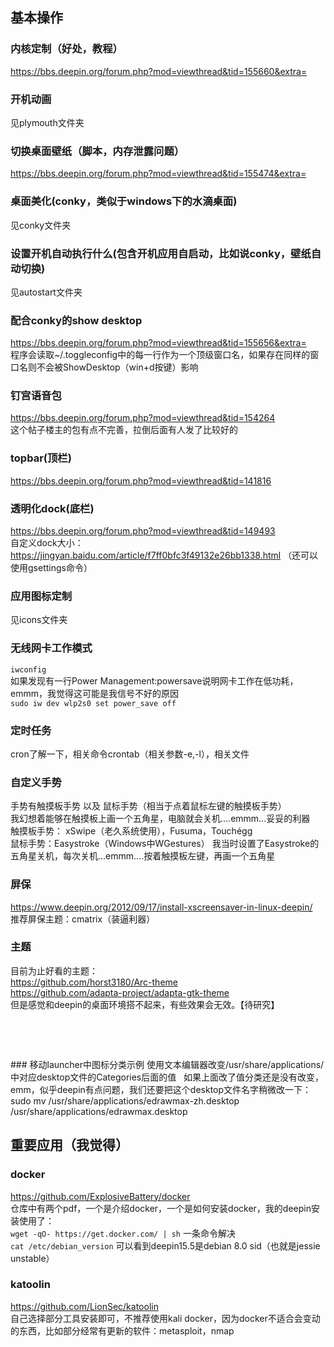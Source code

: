 ## 基本操作
### 内核定制（好处，教程）
https://bbs.deepin.org/forum.php?mod=viewthread&tid=155660&extra=  
### 开机动画
见plymouth文件夹  
### 切换桌面壁纸（脚本，内存泄露问题）
https://bbs.deepin.org/forum.php?mod=viewthread&tid=155474&extra=  
### 桌面美化(conky，类似于windows下的水滴桌面)
见conky文件夹  
### 设置开机自动执行什么(包含开机应用自启动，比如说conky，壁纸自动切换)
见autostart文件夹
### 配合conky的show desktop
https://bbs.deepin.org/forum.php?mod=viewthread&tid=155656&extra=  
程序会读取~/.toggleconfig中的每一行作为一个顶级窗口名，如果存在同样的窗口名则不会被ShowDesktop（win+d按键）影响
### 钉宫语音包
https://bbs.deepin.org/forum.php?mod=viewthread&tid=154264  
这个帖子楼主的包有点不完善，拉倒后面有人发了比较好的
### topbar(顶栏)
https://bbs.deepin.org/forum.php?mod=viewthread&tid=141816
### 透明化dock(底栏)
https://bbs.deepin.org/forum.php?mod=viewthread&tid=149493  
自定义dock大小：
https://jingyan.baidu.com/article/f7ff0bfc3f49132e26bb1338.html （还可以使用gsettings命令）
### 应用图标定制
见icons文件夹
### 无线网卡工作模式
`iwconfig`  
如果发现有一行Power Management:powersave说明网卡工作在低功耗，emmm，我觉得这可能是我信号不好的原因  
`sudo iw dev wlp2s0 set power_save off`  
### 定时任务
cron了解一下，相关命令crontab（相关参数-e,-l），相关文件
### 自定义手势
手势有触摸板手势 以及 鼠标手势（相当于点着鼠标左键的触摸板手势）  
我幻想着能够在触摸板上画一个五角星，电脑就会关机....emmm...妥妥的利器  
触摸板手势： xSwipe（老久系统使用），Fusuma，Touchégg  
鼠标手势：Easystroke（Windows中WGestures）
我当时设置了Easystroke的五角星关机，每次关机...emmm....按着触摸板左键，再画一个五角星
### 屏保
https://www.deepin.org/2012/09/17/install-xscreensaver-in-linux-deepin/  
推荐屏保主题：cmatrix（装逼利器）
### 主题
目前为止好看的主题：  
https://github.com/horst3180/Arc-theme  
https://github.com/adapta-project/adapta-gtk-theme  
但是感觉和deepin的桌面环境搭不起来，有些效果会无效。【待研究】
<p>&nbsp;</p><p>&nbsp;</p>
### 移动launcher中图标分类示例
使用文本编辑器改变/usr/share/applications/中对应desktop文件的Categories后面的值  
如果上面改了值分类还是没有改变，emm，似乎deepin有点问题，我们还要把这个desktop文件名字稍微改一下：  
sudo mv /usr/share/applications/edrawmax-zh.desktop /usr/share/applications/edrawmax.desktop


## 重要应用（我觉得）
### docker
https://github.com/ExplosiveBattery/docker  
仓库中有两个pdf，一个是介绍docker，一个是如何安装docker，我的deepin安装使用了：  
`wget -qO- https://get.docker.com/ | sh` 一条命令解决  
`cat /etc/debian_version` 可以看到deepin15.5是debian 8.0 sid（也就是jessie unstable）  
### katoolin
https://github.com/LionSec/katoolin  
自己选择部分工具安装即可，不推荐使用kali docker，因为docker不适合会变动的东西，比如部分经常有更新的软件：metasploit，nmap  
